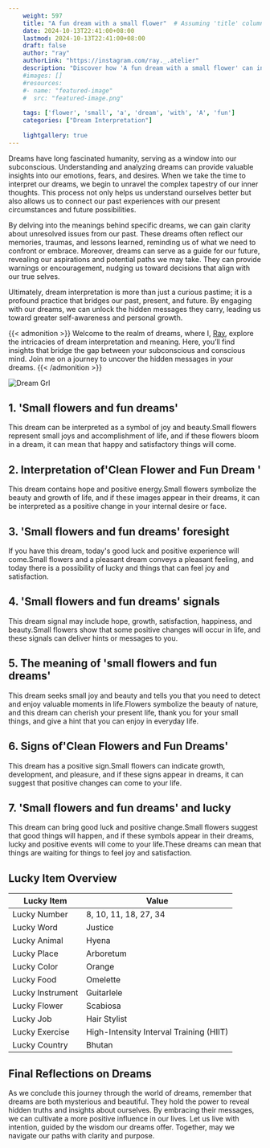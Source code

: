 ```yaml
---
    weight: 597
    title: "A fun dream with a small flower"  # Assuming 'title' column exists
    date: 2024-10-13T22:41:00+08:00
    lastmod: 2024-10-13T22:41:00+08:00
    draft: false
    author: "ray"
    authorLink: "https://instagram.com/ray._.atelier"
    description: "Discover how 'A fun dream with a small flower' can interpret your future and uncover its significant meanings in your life."
    #images: []
    #resources:
    #- name: "featured-image"
    #  src: "featured-image.png"
    
    tags: ['flower', 'small', 'a', 'dream', 'with', 'A', 'fun']
    categories: ["Dream Interpretation"]
    
    lightgallery: true
---
```

    
Dreams have long fascinated humanity, serving as a window into our subconscious. Understanding and analyzing dreams can provide valuable insights into our emotions, fears, and desires. When we take the time to interpret our dreams, we begin to unravel the complex tapestry of our inner thoughts. This process not only helps us understand ourselves better but also allows us to connect our past experiences with our present circumstances and future possibilities.

By delving into the meanings behind specific dreams, we can gain clarity about unresolved issues from our past. These dreams often reflect our memories, traumas, and lessons learned, reminding us of what we need to confront or embrace. Moreover, dreams can serve as a guide for our future, revealing our aspirations and potential paths we may take. They can provide warnings or encouragement, nudging us toward decisions that align with our true selves.

Ultimately, dream interpretation is more than just a curious pastime; it is a profound practice that bridges our past, present, and future. By engaging with our dreams, we can unlock the hidden messages they carry, leading us toward greater self-awareness and personal growth.

{{< admonition >}}
Welcome to the realm of dreams, where I, [Ray](https://instagram.com/ray._.atelier), explore the intricacies of dream interpretation and meaning. Here, you’ll find insights that bridge the gap between your subconscious and conscious mind. Join me on a journey to uncover the hidden messages in your dreams.
{{< /admonition >}}

![Dream Grl](https://cdn.pixabay.com/photo/2017/11/02/03/35/gothic-2910057_1280.jpg "Dream Grl")

## 1. 'Small flowers and fun dreams'
This dream can be interpreted as a symbol of joy and beauty.Small flowers represent small joys and accomplishment of life, and if these flowers bloom in a dream, it can mean that happy and satisfactory things will come.

## 2. Interpretation of'Clean Flower and Fun Dream '
This dream contains hope and positive energy.Small flowers symbolize the beauty and growth of life, and if these images appear in their dreams, it can be interpreted as a positive change in your internal desire or face.

## 3. 'Small flowers and fun dreams' foresight
If you have this dream, today's good luck and positive experience will come.Small flowers and a pleasant dream conveys a pleasant feeling, and today there is a possibility of lucky and things that can feel joy and satisfaction.

## 4. 'Small flowers and fun dreams' signals
This dream signal may include hope, growth, satisfaction, happiness, and beauty.Small flowers show that some positive changes will occur in life, and these signals can deliver hints or messages to you.

## 5. The meaning of 'small flowers and fun dreams'
This dream seeks small joy and beauty and tells you that you need to detect and enjoy valuable moments in life.Flowers symbolize the beauty of nature, and this dream can cherish your present life, thank you for your small things, and give a hint that you can enjoy in everyday life.

## 6. Signs of'Clean Flowers and Fun Dreams'
This dream has a positive sign.Small flowers can indicate growth, development, and pleasure, and if these signs appear in dreams, it can suggest that positive changes can come to your life.

## 7. 'Small flowers and fun dreams' and lucky
This dream can bring good luck and positive change.Small flowers suggest that good things will happen, and if these symbols appear in their dreams, lucky and positive events will come to your life.These dreams can mean that things are waiting for things to feel joy and satisfaction.

## Lucky Item Overview
| Lucky Item          | Value              |
|---------------|--------------------|
| Lucky Number        | 8, 10, 11, 18, 27, 34  |
| Lucky Word          | Justice |
| Lucky Animal        | Hyena |
| Lucky Place         | Arboretum     |
| Lucky Color         | Orange     |
| Lucky Food          | Omelette      |
| Lucky Instrument    | Guitarlele |
| Lucky Flower        | Scabiosa    |
| Lucky Job           | Hair Stylist       |
| Lucky Exercise      | High-Intensity Interval Training (HIIT)  |
| Lucky Country       | Bhutan    |


##  Final Reflections on Dreams

As we conclude this journey through the world of dreams, remember that dreams are both mysterious and beautiful. They hold the power to reveal hidden truths and insights about ourselves. By embracing their messages, we can cultivate a more positive influence in our lives. Let us live with intention, guided by the wisdom our dreams offer. Together, may we navigate our paths with clarity and purpose.
